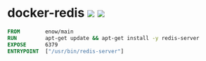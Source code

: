 docker-redis [![](https://images.microbadger.com/badges/image/enow/redis.svg)](https://hub.docker.com/r/enow/redis/) [![](https://images.microbadger.com/badges/version/enow/redis.svg)](https://hub.docker.com/r/enow/redis/)
============
```Dockerfile
FROM        enow/main
RUN         apt-get update && apt-get install -y redis-server
EXPOSE      6379
ENTRYPOINT  ["/usr/bin/redis-server"]
```
